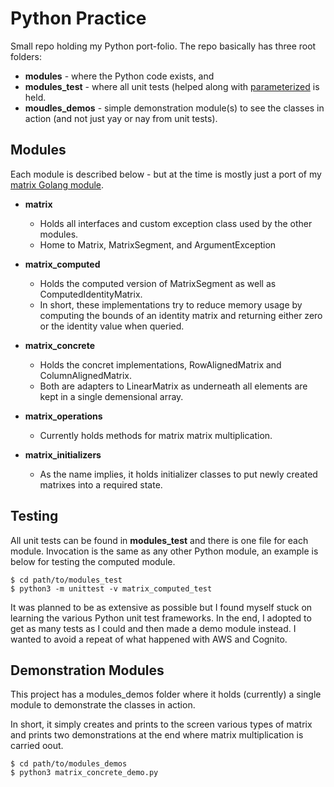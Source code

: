 # Python Practice

Small repo holding my Python port-folio.  The repo basically has three root folders:
* **modules** - where the Python code exists, and
* **modules_test** - where all unit tests (helped along with [parameterized](https://github.com/wolever/parameterized) is held.
* **moudles_demos** - simple demonstration module(s) to see the classes in action (and not just yay or nay from unit tests).

## Modules

Each module is described below - but at the time is mostly just a port of my [matrix Golang module](https://github.com/michaelbrockphd/golang-example/tree/master/matrix).

* **matrix**
    * Holds all interfaces and custom exception class used by the other modules.
    * Home to Matrix, MatrixSegment, and ArgumentException

* **matrix_computed**
    * Holds the computed version of MatrixSegment as well as ComputedIdentityMatrix.
    * In short, these implementations try to reduce memory usage by computing the bounds of an identity matrix and returning either zero or the identity value when queried.

* **matrix_concrete**
    * Holds the concret implementations, RowAlignedMatrix and ColumnAlignedMatrix.
    * Both are adapters to LinearMatrix as underneath all elements are kept in a single demensional array.

* **matrix_operations**
    * Currently holds methods for matrix matrix multiplication.

* **matrix_initializers**
    * As the name implies, it holds initializer classes to put newly created matrixes into a required state.

## Testing

All unit tests can be found in **modules_test** and there is one file for each module.  Invocation is the same as any other Python module, an example is below for testing the computed module.

```
$ cd path/to/modules_test
$ python3 -m unittest -v matrix_computed_test
```

It was planned to be as extensive as possible but I found myself stuck on learning the various Python unit test frameworks.  In the end, I adopted to get as many tests as I could and then made a demo module instead.  I wanted to avoid a repeat of what happened with AWS and Cognito.

## Demonstration Modules

This project has a modules_demos folder where it holds (currently) a single module to demonstrate the classes in action.

In short, it simply creates and prints to the screen various types of matrix and prints two demonstrations at the end where matrix multiplication is carried oout.

```
$ cd path/to/modules_demos
$ python3 matrix_concrete_demo.py
```
